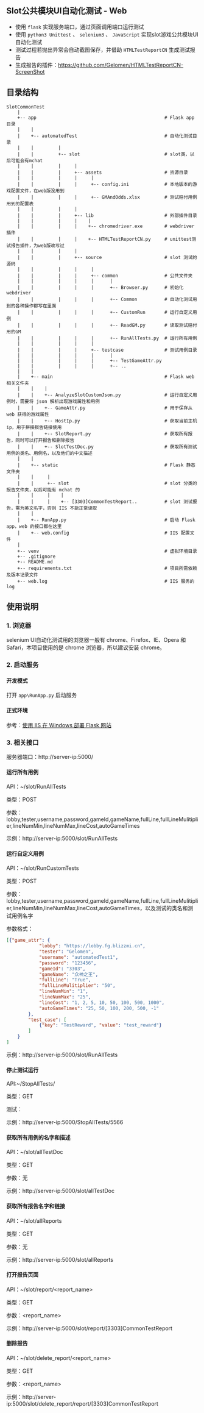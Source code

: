﻿## Slot公共模块UI自动化测试 - Web

* 使用 `flask` 实现服务端口，通过页面调用端口运行测试
* 使用 `python3 Unittest` 、 `selenium3` 、 `JavaScript` 实现slot游戏公共模块UI自动化测试
* 测试过程若抛出异常会自动截图保存，并借助 `HTMLTestReportCN` 生成测试报告
* 生成报告的插件：https://github.com/Gelomen/HTMLTestReportCN-ScreenShot

## 目录结构

```
SlotCommonTest
    |
    +-- app                                               # Flask app 目录
    |    |
    |    +-- automatedTest                                # 自动化测试目录
    |    |         |
    |    |         +-- slot                               # slot类，以后可能会有mchat
    |    |         |     |
    |    |         |     +-- assets                       # 资源目录
    |    |         |     |     |
    |    |         |     |     +-- config.ini             # 本地版本的游戏配置文件，在web版没用到
    |    |         |     |     +-- GMAndOdds.xlsx         # 测试赔付用例用到的配置表
    |    |         |     |
    |    |         |     +-- lib                          # 外部插件目录
    |    |         |     |    |
    |    |         |     |    +-- chromedriver.exe        # webdriver 插件
    |    |         |     |    +-- HTMLTestReportCN.py     # unittest测试报告插件，为web版改写过
    |    |         |     |
    |    |         |     +-- source                       # slot 测试的源码
    |    |         |     |     |
    |    |         |     |     +-- common                 # 公共文件夹
    |    |         |     |     |      |
    |    |         |     |     |      +-- Browser.py      # 初始化webdriver
    |    |         |     |     |      +-- Common          # 自动化测试用到的各种操作都写在里面
    |    |         |     |     |      +-- CustomRun       # 运行自定义用例
    |    |         |     |     |      +-- ReadGM.py       # 读取测试赔付用的GM
    |    |         |     |     |      +-- RunAllTests.py  # 运行所有用例
    |    |         |     |     |
    |    |         |     |     +-- testcase               # 测试用例目录
    |    |         |     |     |      |
    |    |         |     |     |      +-- TestGameAttr.py
    |    |         |     |     |      +-- ..
    |    |
    |    +-- main                                         # Flask web 相关文件夹
    |    |    |
    |    |    +-- AnalyzeSlotCustomJson.py                # 运行自定义用例时，需要将 json 解析出现游戏属性和用例
    |    |    +-- GameAttr.py                             # 用于保存从 web 获得的游戏属性
    |    |    +-- HostIp.py                               # 获取当前主机 ip，用于拼接报告链接使用
    |    |    +-- SlotReport.py                           # 获取所有报告，同时可以打开报告和删除报告
    |    |    +-- SlotTestDoc.py                          # 获取所有测试用例的类名、用例名，以及他们的中文描述
    |    |
    |    +-- static                                       # Flask 静态文件夹
    |    |     |
    |    |     +-- slot                                   # slot 分类的报告文件夹，以后可能有 mchat 的
    |    |     |    |
    |    |     |    +-- [3303]CommonTestReport..          # slot 测试报告，需为英文名字，否则 IIS 不能正常读取
    |    |
    |    +-- RunApp.py                                    # 启动 Flask app，web 的接口都在这里
    |    +-- web.config                                   # IIS 配置文件
    |
    +-- venv                                              # 虚拟环境目录
    +-- .gitignore
    +-- README.md
    +-- requirements.txt                                  # 项目所需依赖及版本记录文件
    +-- web.log                                           # IIS 服务的log
```


## 使用说明

### 1. 浏览器

selenium UI自动化测试用的浏览器一般有 chrome、Firefox、IE、Opera 和 Safari，本项目使用的是 chrome 浏览器，所以建议安装 chrome。

### 2. 启动服务

#### 开发模式

打开 `app\RunApp.py` 启动服务

#### 正式环境

参考：[使用 IIS 在 Windows 部署 Flask 网站](https://gelomen.github.io/Flask/%E4%BD%BF%E7%94%A8-IIS-%E5%9C%A8-Windows-%E9%83%A8%E7%BD%B2-Flask-%E7%BD%91%E7%AB%99.html)

### 3. 相关接口

服务器端口：http://server-ip:5000/

#### 运行所有用例

API：~/slot/RunAllTests

类型：POST

参数：lobby,tester,username,password,gameId,gameName,fullLine,fullLineMulitiplier,lineNumMin,lineNumMax,lineCost,autoGameTimes

示例：http://server-ip:5000/slot/RunAllTests

#### 运行自定义用例

API：~/slot/RunCustomTests

类型：POST

参数：lobby,tester,username,password,gameId,gameName,fullLine,fullLineMulitiplier,lineNumMin,lineNumMax,lineCost,autoGameTimes，以及测试的类名和测试用例名字

参数格式：

```json
[{"game_attr": {
            "lobby": "https://lobby.fg.blizzmi.cn",
            "tester": "Gelomen",
            "username": "automatedTest1",
            "password": "123456",
            "gameId": "3303",
            "gameName": "众神之王",
            "fullLine": "True",
            "fullLineMulitiplier": "50",
            "lineNumMin": "1",
            "lineNumMax": "25",
            "lineCost": "1, 2, 5, 10, 50, 100, 500, 1000",
            "autoGameTimes": "25, 50, 100, 200, 500, -1"
        },
        "test_case": [
            {"key": "TestReward", "value": "test_reward"}
        ]
    }
]
```

示例：http://server-ip:5000/slot/RunAllTests

#### 停止测试运行

API:~/StopAllTests/<pid>

类型：GET

测试：<pid>

示例：http://server-ip:5000/StopAllTests/5566

#### 获取所有用例的名字和描述

API：~/slot/allTestDoc

类型：GET

参数：无

示例：http://server-ip:5000/slot/allTestDoc

#### 获取所有报告名字和链接

API：~/slot/allReports

类型：GET

参数：无

示例：http://server-ip:5000/slot/allReports

#### 打开报告页面

API：~/slot/report/<report_name>

类型：GET

参数：<report_name>

示例：http://server-ip:5000/slot/report/[3303]CommonTestReport

#### 删除报告

API：~/slot/delete_report/<report_name>

类型：GET

参数：<report_name>

示例：http://server-ip:5000/slot/delete_report/report/[3303]CommonTestReport
